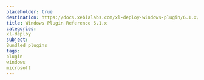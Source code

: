 ```yaml
---
placeholder: true
destination: https://docs.xebialabs.com/xl-deploy-windows-plugin/6.1.x/windowsPluginManual.html
title: Windows Plugin Reference 6.1.x
categories:
xl-deploy
subject:
Bundled plugins
tags:
plugin
windows
microsoft
---
```

